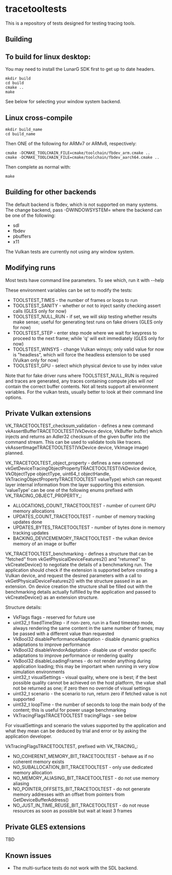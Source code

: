 tracetooltests
==============

This is a repository of tests designed for testing tracing tools.

Building
--------

To build for linux desktop:
--------------------------

You may need to install the LunarG SDK first to get up to date headers.

```
mkdir build
cd build
cmake ..
make
```

See below for selecting your window system backend.

Linux cross-compile
-------------------

```
mkdir build_name
cd build_name
```

Then ONE of the following for ARMv7 or ARMv8, respectively:
```
cmake -DCMAKE_TOOLCHAIN_FILE=cmake/toolchain/fbdev_arm.cmake ..
cmake -DCMAKE_TOOLCHAIN_FILE=cmake/toolchain/fbdev_aarch64.cmake ..
```

Then complete as normal with:
```
make
```

Building for other backends
---------------------------

The default backend is fbdev, which is not supported on many systems.
The change backend, pass -DWINDOWSYSTEM=<name of backend> where the
backend can be one of the following:

* sdl
* fbdev
* pbuffers
* x11

The Vulkan tests are currently not using any window system.

Modifying runs
--------------

Most tests have command line parameters. To see which, run it with --help

These environment variables can be set to modify the tests:

* TOOLSTEST_TIMES    - the number of frames or loops to run
* TOOLSTEST_SANITY   - whether or not to inject sanity checking assert calls
  (GLES only for now)
* TOOLSTEST_NULL_RUN - if set, we will skip testing whether results make sense;
  useful for generating test runs on fake drivers (GLES only for now)
* TOOLSTEST_STEP     - enter step mode where we wait for keypress to proceed to
  the next frame; while 'q' will exit immediately (GLES only for now)
* TOOLSTEST_WINSYS   - change Vulkan winsys; only valid value for now is "headless",
  which will force the headless extension to be used (Vulkan only for now)
* TOOLSTEST_GPU      - select which physical device to use by index value

Note that for fake driver runs where TOOLSTEST_NULL_RUN is required and traces are
generated, any traces containing compute jobs will _not_ contain the correct buffer
contents. Not all tests support all environment variables. For the vulkan tests,
usually better to look at their command line options.

Private Vulkan extensions
-------------------------

VK_TRACETOOLTEST_checksum_validation - defines a new command
vkAssertBufferTRACETOOLTEST(VkDevice device, VkBuffer buffer) which injects and
returns an Adler32 checksum of the given buffer into the command stream. This can
be used to validate tools like tracers.
vkAssertImageTRACETOOLTEST(VkDevice device, VkImage image) planned.

VK_TRACETOOLTEST_object_property - defines a new command
vkGetDeviceTracingObjectPropertyTRACETOOLTEST(VkDevice device, VkObjectType objectType,
uint64_t objectHandle, VkTracingObjectPropertyTRACETOOLTEST valueType) which can request
layer internal information from the layer supporting this extension. 'valueType' can be
one of the following enums prefixed with VK_TRACING_OBJECT_PROPERTY_:
* ALLOCATIONS_COUNT_TRACETOOLTEST - number of current GPU memory allocations
* UPDATES_COUNT_TRACETOOLTEST - number of memory tracking updates done
* UPDATES_BYTES_TRACETOOLTEST - number of bytes done in memory tracking updates
* BACKING_DEVICEMEMORY_TRACETOOLTEST - the vulkan device memory of an image or buffer

VK_TRACETOOLTEST_benchmarking - defines a structure that can be "fetched" from
vkGetPhysicalDeviceFeatures2() and "returned" to vkCreateDevice() to negotiate the details of
a benchmarking run. The application should check if the extension is supported before
creating a Vulkan device, and request the desired parameters with a call to
vkGetPhysicalDeviceFeatures2() with the structure passed in as an extension. On device
creation the structure shall be filled out with the benchmarking details actually
fulfilled by the application and passed to vkCreateDevice() as an extension structure.

Structure details:
* VkFlags flags - reserved for future use
* uint32_t fixedTimeStep - if non-zero, run in a fixed timestep mode, always rendering the
  same content in the same number of frames; may be passed with a different value than
  requested
* VkBool32 disablePerformanceAdaptation - disable dynamic graphics adaptations to improve
  performance
* VkBool32 disableVendorAdaptation - disable use of vendor specific adaptations to improve
  performance or rendering quality
* VkBool32 disableLoadingFrames - do not render anything during application loading; this
  may be important when running in very slow simulation environments
* uint32_t visualSettings - visual quality, where one is best; if the best possible
  quality cannot be achieved on the host platform, the value shall not be returned as one;
  if zero then no override of visual settings
* uint32_t scenario - the scenario to run, return zero if fetched value is not supported
* uint32_t loopTime - the number of seconds to loop the main body of the content; this is
  useful for power usage benchmarking
* VkTracingFlagsTRACETOOLTEST tracingFlags - see below

For visualSettings and scenario the values supported by the application and what they mean
can be deduced by trial and error or by asking the application developer.

VkTracingFlagsTRACETOOLTEST, prefixed with VK_TRACING_:
* NO_COHERENT_MEMORY_BIT_TRACETOOLTEST - behave as if no coherent memory exists
* NO_SUBALLOCATION_BIT_TRACETOOLTEST - only use dedicated memory allocation
* NO_MEMORY_ALIASING_BIT_TRACETOOLTEST - do not use memory aliasing
* NO_POINTER_OFFSETS_BIT_TRACETOOLTEST - do not generate memory addresses with an offset from
  pointers from GetDeviceBufferAddress()
* NO_JUST_IN_TIME_REUSE_BIT_TRACETOOLTEST - do not reuse resources as soon as possible but wait
  at least 3 frames

Private GLES extensions
-----------------------

TBD

Known issues
------------

* The multi-surface tests do not work with the SDL backend.
